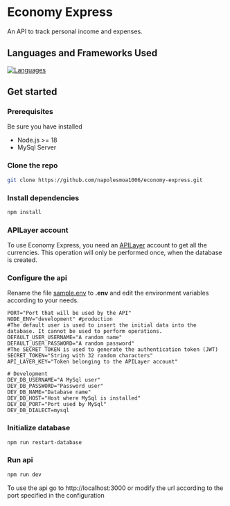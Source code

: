 # Economy Express

An API to track personal income and expenses.

## Languages and Frameworks Used
[![Languages](https://skillicons.dev/icons?i=js,express,nodejs,sequelize,mysql)](https://skillicons.dev)

## Get started

### Prerequisites

Be sure you have installed
* Node.js >= 18
* MySql Server

### Clone the repo

```sh
git clone https://github.com/napolesmoa1006/economy-express.git
```

### Install dependencies

```sh
npm install
```

### APILayer account
To use Economy Express, you need an [APILayer](https://apilayer.com/) account to get all the currencies. This operation will only be performed once, when the database is created.

### Configure the api
Rename the file [sample.env](sample.env) to **.env** and edit the environment variables according to your needs.

```dosini
PORT="Port that will be used by the API"
NODE_ENV="development" #production
#The default user is used to insert the initial data into the database. It cannot be used to perform operations.
DEFAULT_USER_USERNAME="A random name"
DEFAULT_USER_PASSWORD="A random password"
#The SECRET TOKEN is used to generate the authentication token (JWT)
SECRET_TOKEN="String with 32 random characters"
API_LAYER_KEY="Token belonging to the APILayer account"

# Development
DEV_DB_USERNAME="A MySql user"
DEV_DB_PASSWORD="Password user"
DEV_DB_NAME="Database name"
DEV_DB_HOST="Host where MySql is installed"
DEV_DB_PORT="Port used by MySql"
DEV_DB_DIALECT=mysql
```

### Initialize database
```sh
npm run restart-database
```

### Run api
```sh
npm run dev
```

To use the api go to http://localhost:3000 or modify the url according to the port specified in the configuration
